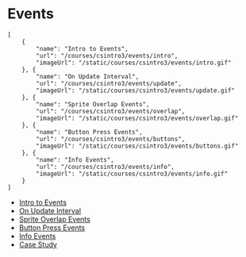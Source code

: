 # Events

```codecard
[
    {
        "name": "Intro to Events",
        "url": "/courses/csintro3/events/intro",
        "imageUrl": "/static/courses/csintro3/events/intro.gif"
    }, {
        "name": "On Update Interval",
        "url": "/courses/csintro3/events/update",
        "imageUrl": "/static/courses/csintro3/events/update.gif"
    }, {
        "name": "Sprite Overlap Events",
        "url": "/courses/csintro3/events/overlap",
        "imageUrl": "/static/courses/csintro3/events/overlap.gif"
    }, {
        "name": "Button Press Events",
        "url": "/courses/csintro3/events/buttons",
        "imageUrl": "/static/courses/csintro3/events/buttons.gif"
    }, {
        "name": "Info Events",
        "url": "/courses/csintro3/events/info",
        "imageUrl": "/static/courses/csintro3/events/info.gif"
    }
]
```

* [Intro to Events](/courses/csintro3/events/intro)
* [On Update Interval](/courses/csintro3/events/update)
* [Sprite Overlap Events](/courses/csintro3/events/overlap)
* [Button Press Events](/courses/csintro3/events/buttons)
* [Info Events](/courses/csintro3/events/info)
* [Case Study](/cources/csintro3/events/case-study)